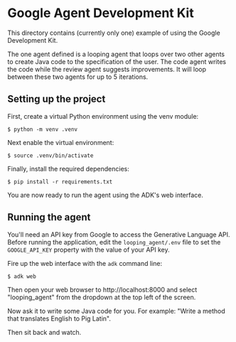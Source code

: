 # Google Agent Development Kit

This directory contains (currently only one) example of using the Google
Development Kit.

The one agent defined is a looping agent that loops over two other agents to
create Java code to the specification of the user. The code agent writes the
code while the review agent suggests improvements. It will loop between these
two agents for up to 5 iterations.

## Setting up the project

First, create a virtual Python environment using the venv module:

```
$ python -m venv .venv
```

Next enable the virtual environment:

```
$ source .venv/bin/activate
```

Finally, install the required dependencies:

```
$ pip install -r requirements.txt
```

You are now ready to run the agent using the ADK's web interface.

## Running the agent

You'll need an API key from Google to access the Generative Language API.
Before running the application, edit the `looping_agent/.env` file to set the
`GOOGLE_API_KEY` property with the value of your API key.

Fire up the web interface with the `adk` command line:

```
$ adk web
```

Then open your web browser to http://localhost:8000 and select "looping_agent"
from the dropdown at the top left of the screen.

Now ask it to write some Java code for you. For example: "Write a method that
translates English to Pig Latin".

Then sit back and watch.
